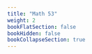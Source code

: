 ```yaml
---
title: "Math 53"
weight: 2
bookFlatSection: false
bookHidden: false
bookCollapseSection: true
---
```

